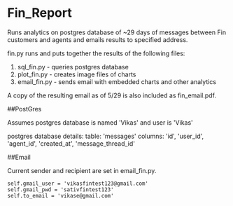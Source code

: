 # Fin_Report

Runs analytics on postgres database of ~29 days of messages between 
Fin customers and agents and emails results to specified address.

fin.py runs and puts together the results of the following files:
1. sql_fin.py - queries postgres database 
2. plot_fin.py - creates image files of charts
3. email_fin.py - sends email with embedded charts and other analytics

A copy of the resulting email as of 5/29 is also included as fin_email.pdf.


##PostGres

Assumes postgres database is named 'Vikas' and user is 'Vikas'

postgres database details:
	table: 'messages'
	columns: 'id', 'user_id', 'agent_id', 'created_at', 'message_thread_id'

##Email

Current sender and recipient are set in email_fin.py.

	self.gmail_user = 'vikasfintest123@gmail.com'
	self.gmail_pwd = 'sativfintest123'
	self.to_email = 'vikase@gmail.com'


